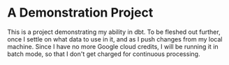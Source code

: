 # A Demonstration Project
This is a project demonstrating my ability in dbt. To be fleshed out further, once I settle on what data to use in it, and as I push changes from my local machine. Since I have no more Google cloud credits, I will be running it in batch mode, so that I don't get charged for continuous processing.
